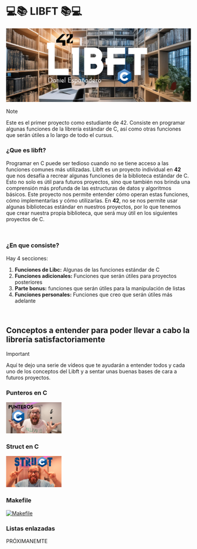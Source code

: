 # 💻📚 LIBFT 📚💻

![image](https://github.com/DanielEspanadero/libft-42/blob/master/docs/banner%20libft.png)

> [!NOTE]
> Este es el primer proyecto como estudiante de 42. Consiste en programar algunas funciones de la librería estándar de C, así como otras funciones que serán útiles a lo largo de todo el cursus.

### ¿Que es libft?

Programar en C puede ser tedioso cuando no se tiene acceso a las funciones comunes más utilizadas. Libft es un proyecto individual en <b>42</b> que nos desafía a recrear algunas funciones de la biblioteca estándar de C. Esto no solo es útil para futuros proyectos, sino que también nos brinda una comprensión más profunda de las estructuras de datos y algoritmos básicos. Este proyecto nos permite entender cómo operan estas funciones, cómo implementarlas y cómo utilizarlas. En <b>42</b>, no se nos permite usar algunas bibliotecas estándar en nuestros proyectos, por lo que tenemos que crear nuestra propia biblioteca, que será muy útil en los siguientes proyectos de C.

<br>

### ¿En que consiste?

Hay 4 secciones:
1. **Funciones de Libc:** Algunas de las funciones estándar de C
2. **Funciones adicionales:** Funciones que serán útiles para proyectos posteriores
3. **Parte bonus:** funciones que serán útiles para la manipulación de listas
4. **Funciones personales:** Funciones que creo que serán útiles más adelante

<br>

## Conceptos a entender para poder llevar a cabo la librería satisfactoriamente

> [!IMPORTANT]
> Aquí te dejo una serie de vídeos que te ayudarán a entender todos y cada uno de los conceptos del Libft y a sentar unas buenas bases de cara a futuros proyectos.

### Punteros en C

<a href='https://www.youtube.com/watch?v=y3K3jb3wv2I' target='_blank'>
  <img width='30%' src='https://github.com/DanielEspanadero/libft-42/blob/master/docs/Punteros%20en%20c.jpg' alt='Punteros en C' />
</a>

### Struct en C

<a href='https://www.youtube.com/watch?v=plTYF-btLuU' target='_blank'>
  <img width='30%' src='https://github.com/DanielEspanadero/libft-42/blob/master/docs/estructuras%20en%20c.jpg' alt='struct en c' />
</a>

### Makefile

<a href='https://www.youtube.com/watch?v=BD0giwqBbm0' target='_blank'>
  <img width='30%' src='hhttps://raw.githubusercontent.com/DanielEspanadero/libft-42/master/docs/makefile.webp?token=GHSAT0AAAAAACS7Z5FREBBZAZQMTWLRFT3QZUUDI6A' alt='Makefile' />
</a>

### Listas enlazadas

PRÓXIMANEMTE

